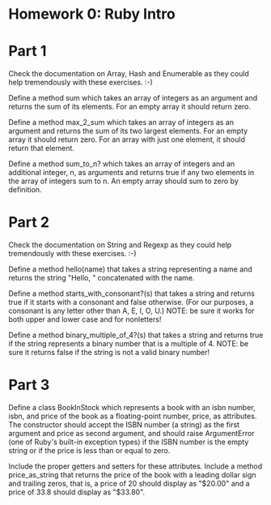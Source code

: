 Homework 0: Ruby Intro
========

Part 1
========

Check the documentation on Array, Hash and Enumerable as they could help tremendously with these exercises. :-)

Define a method sum which takes an array of integers as an argument and returns the sum of its elements. For an empty array it should return zero.

Define a method max_2_sum which takes an array of integers as an argument and returns the sum of its two largest elements. For an empty array it should return zero. For an array with just one element, it should return that element.

Define a method sum_to_n? which takes an array of integers and an additional integer, n, as arguments and returns true if any two elements in the array of integers sum to n. An empty array should sum to zero by definition.

Part 2
========

Check the documentation on String and Regexp as they could help tremendously with these exercises. :-)

Define a method hello(name) that takes a string representing a name and returns the string "Hello, " concatenated with the name.

Define a method starts_with_consonant?(s) that takes a string and returns true if it starts with a consonant and false otherwise. (For our purposes, a consonant is any letter other than A, E, I, O, U.) NOTE: be sure it works for both upper and lower case and for nonletters!

Define a method binary_multiple_of_4?(s) that takes a string and returns true if the string represents a binary number that is a multiple of 4.
NOTE: be sure it returns false if the string is not a valid binary number!

Part 3
========

Define a class BookInStock which represents a book with an isbn number, isbn, and price of the book as a floating-point number, price, as attributes. The constructor should accept the ISBN number (a string) as the first argument and price as second argument, and should raise ArgumentError (one of Ruby's built-in exception types) if the ISBN number is the empty string or if the price is less than or equal to zero.

Include the proper getters and setters for these attributes. Include a method price_as_string that returns the price of the book with a leading dollar sign and trailing zeros, that is, a price of 20 should display as "$20.00" and a price of 33.8 should display as "$33.80".
